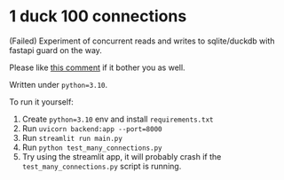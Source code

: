 # 1 duck 100 connections

(Failed) Experiment of concurrent reads and writes to sqlite/duckdb with fastapi guard on the way.

Please like [this comment](https://github.com/duckdb/duckdb/issues/77#issuecomment-1116592564) if it bother you as well.

Written under `python=3.10`.

To run it yourself:

1. Create `python=3.10` env and install `requirements.txt`
2. Run `uvicorn backend:app --port=8000`
3. Run `streamlit run main.py`
4. Run `python test_many_connections.py`
5. Try using the streamlit app, it will probably crash if the `test_many_connections.py` script is running.
